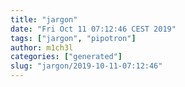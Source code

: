 ```yaml
---
title: "jargon"
date: "Fri Oct 11 07:12:46 CEST 2019"
tags: ["jargon", "pipotron"]
author: m1ch3l
categories: ["generated"]
slug: "jargon/2019-10-11-07:12:46"
---
```



